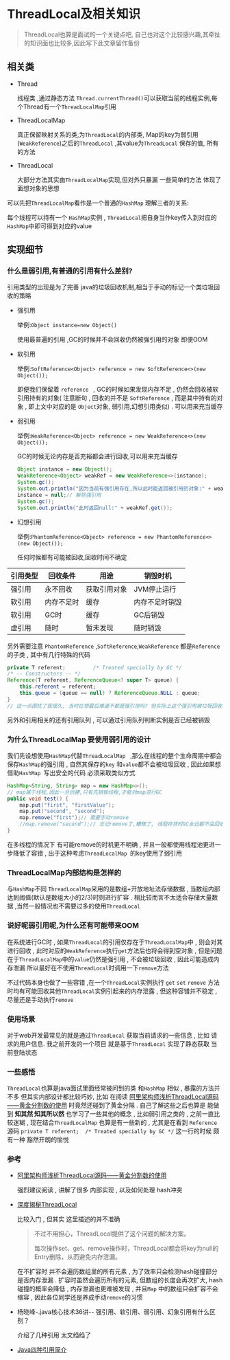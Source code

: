 # ThreadLocal及相关知识

> ThreadLocal也算是面试的一个关键点吧, 自己也对这个比较感兴趣,其牵扯的知识面也比较多,因此写下此文章留作备份

## 相关类

* Thread

  线程类 ,通过静态方法 `Thread.currentThread()`可以获取当前的线程实例,每个Thread有一个`ThreadLocalMap`引用

* ThreadLocalMap

  真正保留映射关系的类,为`ThreadLocal`的内部类, Map的key为弱引用(`WeakReference`)之后的`ThreadLocal` ,其value为`ThreadLocal` 保存的值, 所有的方法

* ThreadLocal

  大部分方法其实由`ThreadLocalMap`实现,但对外只暴漏 一些简单的方法 体现了面想对象的思想

可以先把`ThreadLocalMap`看作是一个普通的`HashMap` 理解三者的关系:

每个线程可以持有一个 `HashMap`实例 , `ThreadLocal`把自身当作key传入到对应的`HashMap`中即可得到对应的value

## 实现细节

### 什么是弱引用,有普通的引用有什么差别?

引用类型的出现是为了完善 java的垃圾回收机制,相当于手动的标记一个类垃圾回收的策略

* 强引用

  举例:`Object instance=new Object()`

  使用最普遍的引用 ,GC的时候并不会回收仍然被强引用的对象 即便OOM

* 软引用

  举例:`SoftReference<Object> reference = new SoftReference<>(new Object());`

  即便我们保留着 `reference ` , GC的时候如果发现内存不足 , 仍然会回收被软引用持有的对象( 注意断句 , 回收的并不是 `SoftReference` , 而是其中持有的对象 , 即上文中对应的是 `Object`对象, 弱引用,幻想引用类似) . 可以用来充当缓存

* 弱引用

  举例:`WeakReference<Object> reference = new WeakReference<>(new Object());`

  GC的时候无论内存是否充裕都会进行回收,可以用来充当缓存

  ```java
  Object instance = new Object();
  WeakReference<Object> weakRef = new WeakReference<>(instance);
  System.gc();
  System.out.println("因为当前有强引用存在,所以此时能返回被引用的对象:" + weakRef.get());
  instance = null;// 解除强引用
  System.gc();
  System.out.println("此时返回null:" + weakRef.get());
  ```

* 幻想引用

  举例:`PhantomReference<Object> reference = new PhantomReference<>(new Object());`

  任何时候都有可能被回收,回收时间不确定

| 引用类型 | 回收条件   | 用途         | 销毁时机       |
| -------- | ---------- | ------------ | -------------- |
| 强引用   | 永不回收   | 获取引用对象 | JVM停止运行    |
| 软引用   | 内存不足时 | 缓存         | 内存不足时销毁 |
| 软引用   | GC时       | 缓存         | GC后销毁       |
| 虚引用   | 随时       | 暂未发现     | 随时销毁       |

另外需要注意 `PhantomReference` ,`SoftReference`,`WeakReference` 都是`Reference`的子类 , 其中有几行特殊的代码

```java
private T referent;         /* Treated specially by GC */
/* -- Constructors -- */
Reference(T referent, ReferenceQueue<? super T> queue) {
    this.referent = referent;
    this.queue = (queue == null) ? ReferenceQueue.NULL : queue;
}
// 这一点困扰了我很久, 当时在想最后难道不都是强引用吗? 但实际上这个强引用被垃圾回收机制特殊处理了,我看了很多关于引用相关的文章也没提到这一点
```

另外和引用相关的还有引用队列 , 可以通过引用队列判断实例是否已经被销毁

### 为什么ThreadLocalMap 要使用弱引用的设计

我们先设想使用`HashMap`代替`ThreadLocalMap ` ,那么在线程的整个生命周期中都会保存`HashMap`的强引用 , 自然其保存的`key` 和`value`都不会被垃圾回收 , 因此如果想借助`HashMap `写出安全的代码 必须采取类似方式

```java
HashMap<String, String> map = new HashMap<>();
// map属于线程,因此一旦创建,只有先销毁线程,才能对map进行GC
public void test() {
    map.put("first", "firstValue");
    map.put("second", "second");
    map.remove("first");// 需要手动remove
    //map.remove("second");// 忘记remove了,糟糕了, 线程存货时GC永远都不会回收了
}
```

在多线程的情况下 有可能remove的时机更不明确 , 并且一般都使用线程池更进一步降低了容错 , 出于这种考虑`ThreadLocalMap `的key使用了弱引用

### ThreadLocalMap内部结构是怎样的

与`HashMap`不同 `ThreadLocalMap`采用的是数组+开放地址法存储数据 , 当数组内部达到阈值(默认是数组大小的2/3)时则进行扩容 . 相比较而言不太适合存储大量数据 ,当然一般情况也不需要过多的使用`ThreadLocal`

### 说好呢弱引用呢,为什么还有可能带来OOM

在系统进行GC时 , 如果`ThreadLocal`的引用仅存在于`ThreadLocalMap`中 , 则会对其进行回收 , 此时对应的`WeakReference`执行`get`方法后也将会得到空对象 , 但是问题在于`ThreadLocalMap`中的`value`仍然是强引用 , 不会被垃圾回收 ,  因此可能造成内存泄漏 所以最好在不使用`ThreadLocal`时调用一下`remove`方法

不过代码本身也做了一些容错 ,在一个`ThreadLocal`实例执行 `get` `set` `remove` 方法时均有可能回收其他`ThreadLocal`实例引起来的内存泄露 , 但这种容错并不稳定 , 尽量还是手动执行`remove`

### 使用场景

对于web开发最常见的就是通过`ThreadLocal` 获取当前请求的一些信息 , 比如 请求的用户信息. 我之前开发的一个项目 就是基于`ThreadLocal`  实现了静态获取 当前登陆状态

### 一些感悟

`ThreadLocal`也算是java面试里面经常被问到的类 和`HashMap` 相似 , 暴露的方法并不多 但其实内部设计都比较巧妙, 比如 在阅读 [阿里架构师浅析ThreadLocal源码——黄金分割数的使用](https://segmentfault.com/a/1190000019658136) 时竟然还碰到了黄金分隔 . 自己了解这些之后也算是 能做到 **知其然 知其所以然** 也学习了一些其他的概念 , 比如弱引用之类的 , 之前一直比较迷糊 , 现在结合`ThreadLocalMap` 也算是有一些新的 , 尤其是在看到 `Reference`源码 `private T referent;  /* Treated specially by GC */` 这一行的时候 颇有一种 豁然开朗的愉悦

### 参考

* [阿里架构师浅析ThreadLocal源码——黄金分割数的使用](https://segmentfault.com/a/1190000019658136)

  强烈建议阅读 , 讲解了很多 内部实现 , 以及如何处理 hash冲突

* [深度揭秘ThreadLocal](https://zhuanlan.zhihu.com/p/34494674)

  比较入门 , 但其实 这里描述的并不准确

  > 不过不用担心，ThreadLocal提供了这个问题的解决方案。
  >
  > 每次操作set、get、remove操作时，ThreadLocal都会将key为null的Entry删除，从而避免内存泄漏。
  >
  
  在不扩容时 并不会遍历数组里的所有元素 , 为了效率只会检测hash碰撞部分是否内存泄漏 . 扩容时虽然会遍历所有的元素, 但数组的长度会再次扩大, hash碰撞的概率会降低 , 内存泄漏也更难被发现 , 并且`Map` 中的数组只会扩容不会缩容 , 因此各位同学还是养成手动`remove`的习惯

* 杨晓峰-.java核心技术36讲-- 强引用、软引用、弱引用、幻象引用有什么区别？

  介绍了几种引用 太文绉绉了 

* [Java四种引用简介](https://segmentfault.com/a/1190000019297979)
